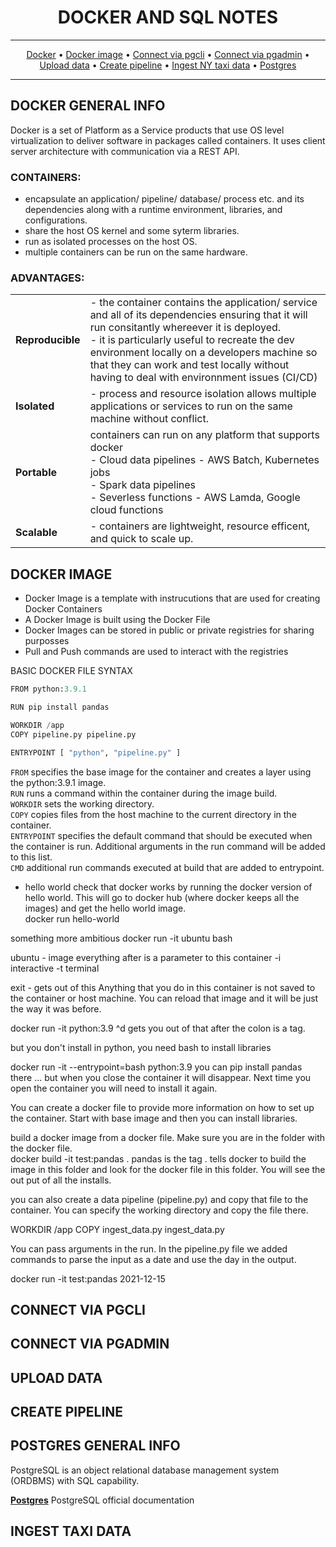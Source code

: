 <div align="center">
    
# DOCKER AND SQL NOTES 
<hr />

[Docker](#docker-general-info) •
[Docker image](#docker-image) •
[Connect via pgcli](#connect-via-pgcli) •
[Connect via pgadmin](#connect-via-pgadmin) •
[Upload data](#upload-data) •
[Create pipeline](#create-pipeline) •
[Ingest NY taxi data](#ingest-taxi-data) •
[Postgres](#postgres-general-info)
</div>

<hr />

## DOCKER GENERAL INFO
Docker is a set of Platform as a Service products that use OS level virtualization to deliver software in packages called containers. It uses client server architecture with communication via a REST API. 

### CONTAINERS:
- encapsulate an application/ pipeline/ database/ process etc. and its dependencies along with a runtime environment, libraries, and configurations.<br> 
- share the host OS kernel and some syterm libraries.<br>
- run as isolated processes on the host OS.<br>
- multiple containers can be run on the same hardware.<br>

### ADVANTAGES:
<table>
  <tr>
    <td><b>Reproducible</b></td>
    <td>- the container contains the application/ service and all of its dependencies ensuring that it will run consitantly whereever it is deployed.<br> - it is particularly useful to recreate the dev environment locally on a developers machine so that they can work and test locally without having to deal with environnment issues (CI/CD)</td>
  </tr>
  <tr>
    <td><b>Isolated</b></td>
    <td>- process and resource isolation allows multiple applications or services to run on the same machine without conflict.</td>
  </tr>
  <tr>
    <td><b>Portable</b></td>
    <td>containers can run on any platform that supports docker<br> - Cloud data pipelines - AWS Batch, Kubernetes jobs<br> - Spark data pipelines<br> - Severless functions - AWS Lamda, Google cloud functions</td>
  </tr>
  <tr>
    <td><b>Scalable</b></td>
    <td> - containers are lightweight, resource efficent, and quick to scale up.</td>
  </tr>
</table>


## DOCKER IMAGE
- Docker Image is a template with instrucutions that are used for creating Docker Containers
- A Docker Image is built using the Docker File
- Docker Images can be stored in public or private registries for sharing purposses
- Pull and Push commands are used to interact with the registries

BASIC DOCKER FILE SYNTAX<br>
```python
FROM python:3.9.1

RUN pip install pandas

WORKDIR /app
COPY pipeline.py pipeline.py

ENTRYPOINT [ "python", "pipeline.py" ]
```
    

`FROM` specifies the base image for the container and creates a layer using the python:3.9.1 image.<br>
`RUN`  runs a command within the container during the image build.<br>
`WORKDIR` sets the working directory.<br>
`COPY` copies files from the host machine to the current directory in the container.<br>
`ENTRYPOINT` specifies the default command that should be executed when the container is run. Additional arguments in the run command will be added to this list.<br>
`CMD` additional run commands executed at build that are added to entrypoint.<br>

- hello world 
check that docker works by running the docker version of hello world. This will go to docker hub (where docker keeps all the images) and get the hello world image.   
docker run hello-world 

something more ambitious 
docker run -it ubuntu bash

ubuntu - image 
everything after is a parameter to this container
-i interactive 
-t terminal 

exit - gets out of this 
Anything that you do in this container is not saved to the container or host machine. You can reload that image and it will be just the way it was before. 

docker run -it python:3.9
^d gets you out of that
after the colon is a tag. 

but you don't install in python, you need bash to install libraries

docker run -it --entrypoint=bash python:3.9
you can pip install pandas there ... but when you close the container it will disappear. Next time you open the container you will need to install it again.

You can create a docker file to provide more information on how to set up the container. 
Start with base image and then you can install libraries. 

build a docker image from a docker file. Make sure you are in the folder with the docker file.  
docker build -it test:pandas . 
pandas is the tag
. tells docker to build the image in this folder and look for the docker file in this folder. You will see the out put of all the installs. 

you can also create a data pipeline (pipeline.py) and copy that file to the container. You can specify the working directory and copy the file there. 

WORKDIR /app
COPY ingest_data.py ingest_data.py 

You can pass arguments in the run. In the pipeline.py file we added commands to parse the input as a date and use the day in the output. 

docker run -it test:pandas 2021-12-15

## CONNECT VIA PGCLI
## CONNECT VIA PGADMIN
## UPLOAD DATA 
## CREATE PIPELINE


## POSTGRES GENERAL INFO
PostgreSQL is an object relational database management system (ORDBMS) with SQL capability. 

**[Postgres](https://www.postgresql.org/docs/16/index.html)** PostgreSQL official documentation  
## INGEST TAXI DATA

